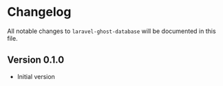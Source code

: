 # Changelog

All notable changes to `laravel-ghost-database` will be documented in this file.

## Version 0.1.0
- Initial version
